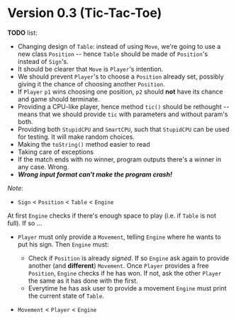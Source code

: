 Version 0.3 (Tic-Tac-Toe)
=========================

**TODO** list:

* Changing design of `Table`: instead of using
`Move`, we're going to use a new class `Position`
-- hence `Table` should be made of `Position`'s instead
of `Sign`'s.
* It should be clearer that `Move` is `Player`'s
intention.
* We should prevent `Player`'s to choose a `Position`
already set, possibly giving it the chance of choosing
another `Position`.
* If `Player` `p1` wins choosing one position, `p2`
should **not** have its chance and game should
terminate.
* Providing a CPU-like player, hence method `tic()`
should be rethought -- means that we should provide
`tic` with parameters and without param's both.
* Providing both `StupidCPU` and `SmartCPU`, such
that `StupidCPU` can be used for testing. It will
make random choices.
* Making the `toString()` method easier to read
* Taking care of exceptions
* If the match ends with no winner, program outputs
there's a winner in any case. Wrong.
* ***Wrong input format can't make the program crash!***

*Note*:
* `Sign` < `Position` < `Table` < `Engine`

At first `Engine` checks if there's enough space to
play (i.e. if `Table` is not full). If so ...
* `Player` must only provide a `Movement`, telling
`Engine` where he wants to put his sign. Then `Engine`
must:
    * Check if `Position` is already *signed*. If so
`Engine` ask again to provide another (and **different**)
`Movement`. Once `Player` provides a free `Position`,
`Engine` checks if he has won. If not, ask the other
`Player` the same as it has done with the first.
    * Everytime he has ask user to provide a movement
`Engine` must print the current state of `Table`.

* `Movement` < `Player` < `Engine`
